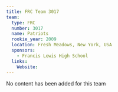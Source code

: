 ```yaml
---
title: FRC Team 3017
team:
  type: FRC
  number: 3017
  name: Patriots
  rookie_year: 2009
  location: Fresh Meadows, New York, USA
  sponsors:
    - Francis Lewis High School
  links:
    Website: 
---
```

No content has been added for this team
